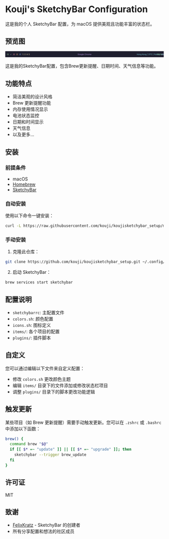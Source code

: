 # Kouji's SketchyBar Configuration

这是我的个人 SketchyBar 配置，为 macOS 提供美观且功能丰富的状态栏。

## 预览图

![预览图](./preview.png)

这是我的SketchyBar配置，包含Brew更新提醒、日期时间、天气信息等功能。

## 功能特点

- 简洁美观的设计风格
- Brew 更新提醒功能
- 内存使用情况显示
- 电池状态监控
- 日期和时间显示
- 天气信息
- 以及更多...

## 安装

### 前提条件

- macOS
- [Homebrew](https://brew.sh/)
- [SketchyBar](https://github.com/FelixKratz/SketchyBar)

### 自动安装

使用以下命令一键安装：

```bash
curl -L https://raw.githubusercontent.com/kouji/koujisketchybar_setup/main/install.sh | sh
```

### 手动安装

1. 克隆此仓库：

```bash
git clone https://github.com/kouji/koujisketchybar_setup.git ~/.config/sketchybar
```

2. 启动 SketchyBar：

```bash
brew services start sketchybar
```

## 配置说明

- `sketchybarrc`: 主配置文件
- `colors.sh`: 颜色配置
- `icons.sh`: 图标定义
- `items/`: 各个项目的配置
- `plugins/`: 插件脚本

## 自定义

您可以通过编辑以下文件来自定义配置：

- 修改 `colors.sh` 更改颜色主题
- 编辑 `items/` 目录下的文件添加或修改状态栏项目
- 调整 `plugins/` 目录下的脚本更改功能逻辑

## 触发更新

某些项目（如 Brew 更新提醒）需要手动触发更新。您可以在 `.zshrc` 或 `.bashrc` 中添加以下函数：

```bash
brew() {
  command brew "$@"
  if [[ $* =~ "update" ]] || [[ $* =~ "upgrade" ]]; then
    sketchybar --trigger brew_update
  fi
}
```

## 许可证

MIT

## 致谢

- [FelixKratz](https://github.com/FelixKratz) - SketchyBar 的创建者
- 所有分享配置和想法的社区成员